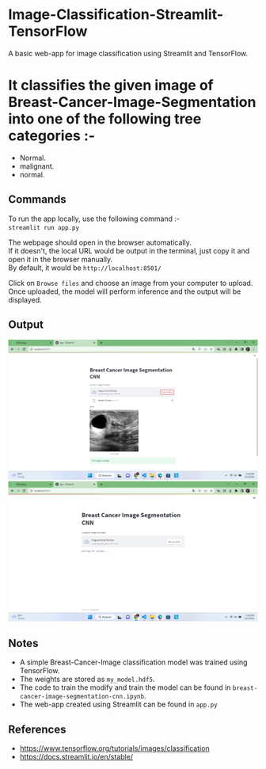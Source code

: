 # Image-Classification-Streamlit-TensorFlow
A basic web-app for image classification using Streamlit and TensorFlow.

# It classifies the given image of Breast-Cancer-Image-Segmentation into one of the following tree categories :-  
* Normal.
* malignant.
* normal.

## Commands

To run the app locally, use the following command :-  
`streamlit run app.py`  

The webpage should open in the browser automatically.  
If it doesn't, the local URL would be output in the terminal, just copy it and open it in the browser manually.  
By default, it would be `http://localhost:8501/`  

Click on `Browse files` and choose an image from your computer to upload.  
Once uploaded, the model will perform inference and the output will be displayed.  

## Output

<img src ='misc/sample_home_page.jpeg' width = 700>  

<img src ='misc/sample_output.jpeg' width = 700>


## Notes
* A simple Breast-Cancer-Image classification model was trained using TensorFlow.  
* The weights are stored as `my_model.hdf5`.  
* The code to train the modify and train the model can be found in `breast-cancer-image-segmentation-cnn.ipynb`.  
* The web-app created using Streamlit can be found in `app.py`


## References

* https://www.tensorflow.org/tutorials/images/classification
* https://docs.streamlit.io/en/stable/

